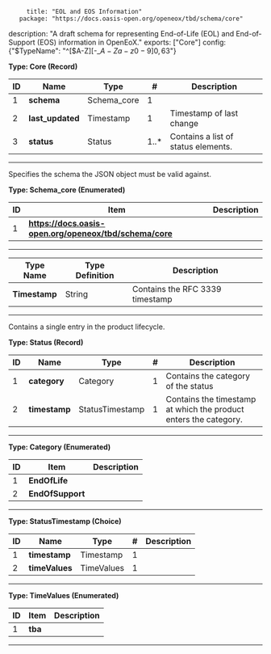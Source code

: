          title: "EOL and EOS Information"
       package: "https://docs.oasis-open.org/openeox/tbd/schema/core"
   description: "A draft schema for representing End-of-Life (EOL) and End-of-Support (EOS) information in OpenEoX."
       exports: ["Core"]
        config: {"$TypeName": "^[$A-Z][-_$A-Za-z0-9]{0,63}$"}

**Type: Core (Record)**

| ID | Name             | Type        | \#    | Description                         |
|----|------------------|-------------|-------|-------------------------------------|
| 1  | **schema**       | Schema_core | 1     |                                     |
| 2  | **last_updated** | Timestamp   | 1     | Timestamp of last change            |
| 3  | **status**       | Status      | 1..\* | Contains a list of status elements. |

**********

Specifies the schema the JSON object must be valid against.

**Type: Schema_core (Enumerated)**

| ID | Item                                                    | Description |
|----|---------------------------------------------------------|-------------|
| 1  | **https://docs.oasis-open.org/openeox/tbd/schema/core** |             |

**********

| Type Name     | Type Definition | Description                     |
|---------------|-----------------|---------------------------------|
| **Timestamp** | String          | Contains the RFC 3339 timestamp |

**********

Contains a single entry in the product lifecycle.

**Type: Status (Record)**

| ID | Name          | Type            | \# | Description                                                      |
|----|---------------|-----------------|----|------------------------------------------------------------------|
| 1  | **category**  | Category        | 1  | Contains the category of the status                              |
| 2  | **timestamp** | StatusTimestamp | 1  | Contains the timestamp at which the product enters the category. |

**********

**Type: Category (Enumerated)**

| ID | Item             | Description |
|----|------------------|-------------|
| 1  | **EndOfLife**    |             |
| 2  | **EndOfSupport** |             |

**********

**Type: StatusTimestamp (Choice)**

| ID | Name           | Type       | \# | Description |
|----|----------------|------------|----|-------------|
| 1  | **timestamp**  | Timestamp  | 1  |             |
| 2  | **timeValues** | TimeValues | 1  |             |

**********

**Type: TimeValues (Enumerated)**

| ID | Item    | Description |
|----|---------|-------------|
| 1  | **tba** |             |

**********
